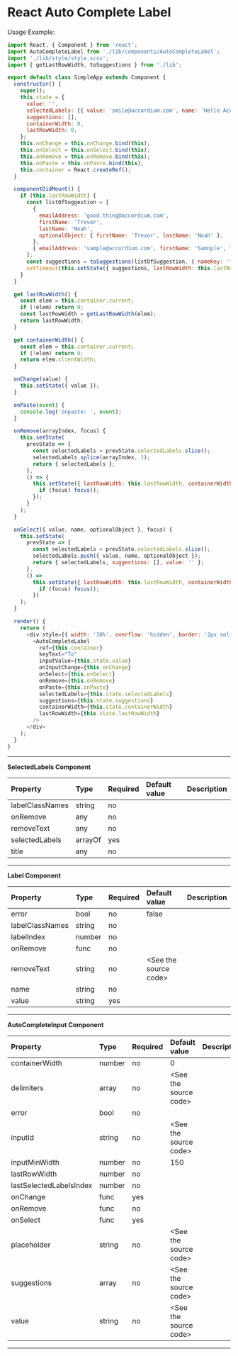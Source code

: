 # React Auto Complete Label

Usage Example: 
````javascript
import React, { Component } from 'react';
import AutoCompleteLabel from './lib/components/AutoCompleteLabel';
import './lib/style/style.scss';
import { getLastRowWidth, toSuggestions } from './lib';

export default class SimpleApp extends Component {
  constructor() {
    super();
    this.state = {
      value: '',
      selectedLabels: [{ value: 'smile@accordium.com', name: 'Hello Accordium', error: true }],
      suggestions: [],
      containerWidth: 0,
      lastRowWidth: 0,
    };
    this.onChange = this.onChange.bind(this);
    this.onSelect = this.onSelect.bind(this);
    this.onRemove = this.onRemove.bind(this);
    this.onPaste = this.onPaste.bind(this);
    this.container = React.createRef();
  }

  componentDidMount() {
    if (this.lastRowWidth) {
      const listOfSuggestion = [
        {
          emailAddress: 'good.thing@accordium.com',
          firstName: 'Trevor',
          lastName: 'Noah',
          optionalObject: { firstName: 'Trevor', lastName: 'Noah' },
        },
        { emailAddress: 'sample@accordium.com', firstName: 'Samnple', lastName: 'Man' },
      ];
      const suggestions = toSuggestions(listOfSuggestion, { nameKey: 'firstName', nameKey2: 'lastName', valueKey: 'emailAddress' });
      setTimeout(this.setState({ suggestions, lastRowWidth: this.lastRowWidth, containerWidth: this.containerWidth }), 100);
    }
  }

  get lastRowWidth() {
    const elem = this.container.current;
    if (!elem) return 0;
    const lastRowWidth = getLastRowWidth(elem);
    return lastRowWidth;
  }

  get containerWidth() {
    const elem = this.container.current;
    if (!elem) return 0;
    return elem.clientWidth;
  }

  onChange(value) {
    this.setState({ value });
  }

  onPaste(event) {
    console.log('onpaste: ', event);
  }

  onRemove(arrayIndex, focus) {
    this.setState(
      prevState => {
        const selectedLabels = prevState.selectedLabels.slice();
        selectedLabels.splice(arrayIndex, 1);
        return { selectedLabels };
      },
      () => {
        this.setState({ lastRowWidth: this.lastRowWidth, containerWidth: this.containerWidth }, () => {
          if (focus) focus();
        });
      }
    );
  }

  onSelect({ value, name, optionalObject }, focus) {
    this.setState(
      prevState => {
        const selectedLabels = prevState.selectedLabels.slice();
        selectedLabels.push({ value, name, optionalObject });
        return { selectedLabels, suggestions: [], value: '' };
      },
      () =>
        this.setState({ lastRowWidth: this.lastRowWidth, containerWidth: this.containerWidth }, () => {
          if (focus) focus();
        })
    );
  }

  render() {
    return (
      <div style={{ width: '30%', overflow: 'hidden', border: '2px solid' }}>
        <AutoCompleteLabel
          ref={this.container}
          keyText="To"
          inputValue={this.state.value}
          onInputChange={this.onChange}
          onSelect={this.onSelect}
          onRemove={this.onRemove}
          onPaste={this.onPaste}
          selectedLabels={this.state.selectedLabels}
          suggestions={this.state.suggestions}
          containerWidth={this.state.containerWidth}
          lastRowWidth={this.state.lastRowWidth}
        />
      </div>
    );
  }
}

````

-----
**SelectedLabels Component**

Property | Type | Required | Default value | Description
:--- | :--- | :--- | :--- | :---
labelClassNames|string|no||
onRemove|any|no||
removeText|any|no||
selectedLabels|arrayOf|yes||
title|any|no||
-----

**Label Component**

Property | Type | Required | Default value | Description
:--- | :--- | :--- | :--- | :---
error|bool|no|false|
labelClassNames|string|no||
labelIndex|number|no||
onRemove|func|no||
removeText|string|no|&lt;See the source code&gt;|
name|string|no||
value|string|yes||
-----

**AutoCompleteInput Component**

Property | Type | Required | Default value | Description
:--- | :--- | :--- | :--- | :---
containerWidth|number|no|0|
delimiters|array|no|&lt;See the source code&gt;|
error|bool|no||
inputId|string|no|&lt;See the source code&gt;|
inputMinWidth|number|no|150|
lastRowWidth|number|no||
lastSelectedLabelsIndex|number|no||
onChange|func|yes||
onRemove|func|no||
onSelect|func|yes||
placeholder|string|no|&lt;See the source code&gt;|
suggestions|array|no|&lt;See the source code&gt;|
value|string|no|&lt;See the source code&gt;|
-----